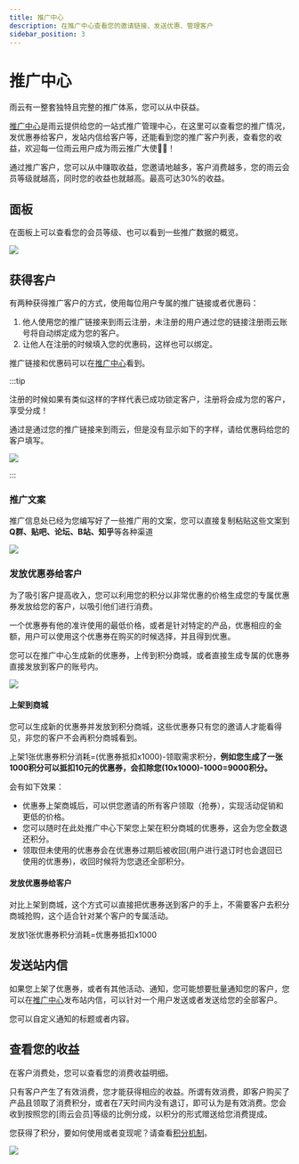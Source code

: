 ```yaml
---
title: 推广中心
description: 在推广中心查看您的邀请链接、发送优惠、管理客户
sidebar_position: 3
---
```



# 推广中心

雨云有一整套独特且完整的推广体系，您可以从中获益。

[推广中心]是雨云提供给您的一站式推广管理中心，在这里可以查看您的推广情况，发优惠券给客户，发站内信给客户等，还能看到您的推广客户列表，查看您的收益，欢迎每一位雨云用户成为雨云推广大使👏🏻！

通过推广客户，您可以从中赚取收益，您邀请地越多，客户消费越多，您的雨云会员等级就越高，同时您的收益也就越高。最高可达30%的收益。



## 面板

在面板上可以查看您的会员等级、也可以看到一些推广数据的概览。

![](https://cn-sy1.rains3.com/rainyun-assets/pic/2023/12/20231211102705_dd3e1aaff64afab0cac33e149d696eb1.png)



## 获得客户

有两种获得推广客户的方式，使用每位用户专属的推广链接或者优惠码：

1. 他人使用您的推广链接来到雨云注册，未注册的用户通过您的链接注册雨云账号将自动绑定成为您的客户。
2. 让他人在注册的时候填入您的优惠码，这样也可以绑定。

推广链接和优惠码可以在[推广中心]看到。

:::tip

注册的时候如果有类似这样的字样代表已成功锁定客户，注册将会成为您的客户，享受分成！

通过是通过您的推广链接来到雨云，但是没有显示如下的字样，请给优惠码给您的客户填写。

![](https://cn-sy1.rains3.com/rainyun-assets/pic/2023/12/20231211102705_a7cab8b52f5b48f17e4dbc491968575d.png)

:::



### 推广文案

推广信息处已经为您编写好了一些推广用的文案，您可以直接复制粘贴这些文案到**Q群、贴吧、论坛、B站、知乎**等各种渠道

![](https://cn-sy1.rains3.com/rainyun-assets/pic/2023/12/20231211102706_1bc09310782fc03932bfa50a007d3b71.png)



### 发放优惠券给客户

为了吸引客户提高收入，您可以利用您的积分以非常优惠的价格生成您的专属优惠券发放给您的客户，以吸引他们进行消费。

一个优惠券有他的准许使用的最低价格，或者是针对特定的产品，优惠相应的金额，用户可以使用这个优惠券在购买的时候选择，并且得到优惠。

您可以在推广中心生成新的优惠券，上传到积分商城，或者直接生成专属的优惠券直接发放到客户的账号内。

![](https://cn-sy1.rains3.com/rainyun-assets/pic/2023/12/20231211102706_d6c8b493baf36d558096be446630a678.png)

#### 上架到商城

您可以生成新的优惠券并发放到积分商城，这些优惠券只有您的邀请人才能看得见，非您的客户不会再积分商城看到。

上架1张优惠券积分消耗=(优惠券抵扣x1000)-领取需求积分，**例如您生成了一张1000积分可以抵扣10元的优惠券，会扣除您(10x1000)-1000=9000积分。**

会有如下效果：

- 优惠券上架商城后，可以供您邀请的所有客户领取（抢券），实现活动促销和更低的价格。
- 您可以随时在此处推广中心下架您上架在积分商城的优惠券，这会为您全数退还积分。
- 领取但未使用的优惠券会在优惠券过期后被收回(用户进行退订时也会退回已使用的优惠券)，收回时候将为您退还全部积分。



#### 发放优惠券给客户

对比上架到商城，这个方式可以直接把优惠券送到客户的手上，不需要客户去积分商城抢购，这个适合针对某个客户的专属活动。

发放1张优惠券积分消耗=优惠券抵扣x1000



## 发送站内信

如果您上架了优惠券，或者有其他活动、通知，您可能想要批量通知您的客户，您可以在[推广中心]发布站内信，可以针对一个用户发送或者发送给您的全部客户。

您可以自定义通知的标题或者内容。



## 查看您的收益

在客户消费处，您可以查看您的消费收益明细。

只有客户产生了有效消费，您才能获得相应的收益。所谓有效消费，即客户购买了产品且领取了消费积分，或者在7天时间内没有退订，即可认为是有效消费。您会收到按照您的[雨云会员]等级的比例分成，以积分的形式赠送给您消费提成。

您获得了积分，要如何使用或者变现呢？请查看[积分机制](points.md)。

![](https://cn-sy1.rains3.com/rainyun-assets/pic/2023/12/20231211102706_1245390835d364d2f9d823cb2887f22f.png)



[推广中心]: https://app.rainyun.com/agent
[会员中心]: https://app.rainyun.com/vip